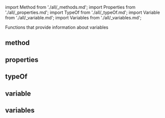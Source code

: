 import Method from './all/_methods.md';
import Properties from './all/_properties.md';
import TypeOf from './all/_typeOf.md';
import Variable from './all/_variable.md';
import Variables from './all/_variables.md';

Functions that provide information about variables

## method
<Method  />

## properties
<Properties  />

## typeOf
<TypeOf  />

## variable
<Variable  />

## variables
<Variables  />
